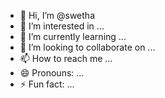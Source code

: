 - 👋 Hi, I’m @swetha
- 👀 I’m interested in ...
- 🌱 I’m currently learning ...
- 💞️ I’m looking to collaborate on ...
- 📫 How to reach me ...
- 😄 Pronouns: ...
- ⚡ Fun fact: ...

<!---
Vkswey/Vkswey is a ✨ special ✨ repository because its `README.md` (this file) appears on your GitHub profile.
You can click the Preview link to take a look at your changes.
--->
